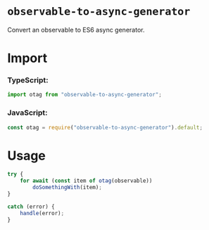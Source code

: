 # `observable-to-async-generator`

Convert an observable to ES6 async generator.

# Import

### TypeScript:

```ts
import otag from "observable-to-async-generator";
```

### JavaScript:

```js
const otag = require("observable-to-async-generator").default;
```

# Usage

```ts
try {
	for await (const item of otag(observable))
		doSomethingWith(item);
}

catch (error) {
	handle(error);
}
```
